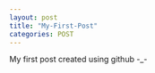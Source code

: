 ```yaml
---
layout: post
title: "My-First-Post"
categories: POST
---
```

My first post created using github -_-
